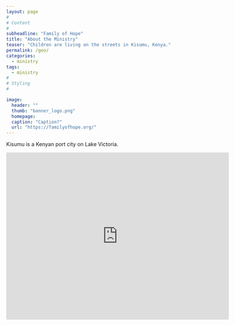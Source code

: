 ```yaml
---
layout: page
#
# Content
#
subheadline: "Family of Hope"
title: "About the Ministry"
teaser: "Children are living on the streets in Kisumu, Kenya."
permalink: /geo/
categories:
  - ministry
tags:
  - ministry
#
# Styling
#

image:
  header: ""
  thumb: "banner_logo.png"
  homepage:
  caption: "Caption?"
  url: "https://familyofhope.org/"
---
```


Kisumu is a Kenyan port city on Lake Victoria.

<!-- iframe
src="https://www.google.com/maps/embed?pb=!1m18!1m12!1m3!1d255348.15389538847!2d34.59808175670771!3d-0.07497262590985761!2m3!1f0!2f0!3f0!3m2!1i1024!2i768!4f13.1!3m3!1m2!1s0x182aa437ad4ac81d%3A0x2012a439d6248dd2!2sKisumu%2C+Kenya!5e0!3m2!1sen!2sus!4v1547151946802" width="400" height="300" frameborder="0" style="border:0"
allowfullscreen></iframe -->

<iframe src="https://www.google.com/maps/embed?pb=!1m18!1m12!1m3!1d255348.15389539485!2d34.5977401851877!3d-0.07497262481572979!2m3!1f0!2f0!3f0!3m2!1i1024!2i768!4f13.1!3m3!1m2!1s0x182aa437ad4ac81d%3A0x2012a439d6248dd2!2sKisumu%2C+Kenya!5e0!3m2!1sen!2sus!4v1547152212418" width="600" height="450" frameborder="0" style="border:0" allowfullscreen></iframe>
